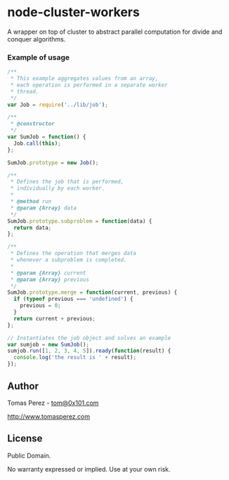 # node-cluster-workers
A wrapper on top of cluster to abstract parallel computation for divide and conquer algorithms.

### Example of usage

```javascript
/**
 * This example aggregates values from an array,
 * each operation is performed in a separate worker
 * thread.
 */
var Job = require('../lib/job');

/**
 * @constructor
 */
var SumJob = function() {
  Job.call(this);
};

SumJob.prototype = new Job();

/**
 * Defines the job that is performed,
 * individually by each worker.
 *
 * @method run
 * @param {Array} data
 */
SumJob.prototype.subproblem = function(data) {
  return data;
};

/**
 * Defines the operation that merges data
 * whenever a subproblem is completed.
 *
 * @param {Array} current
 * @param {Array} previous
 */
SumJob.prototype.merge = function(current, previous) {
  if (typeof previous === 'undefined') {
    previous = 0;
  }
  return current + previous;
};

// Instantiates the job object and solves an example
var sumjob = new SumJob();
sumjob.run([1, 2, 3, 4, 5]).ready(function(result) {
  console.log('the result is ' + result);
});
```

Author
----------
Tomas Perez - tom@0x101.com

http://www.tomasperez.com

License
-----------
Public Domain.

No warranty expressed or implied. Use at your own risk.
